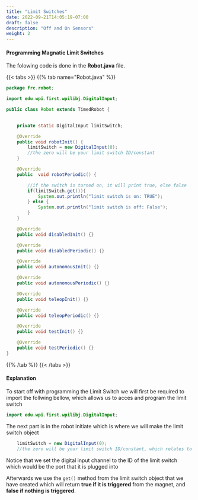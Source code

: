 ```yaml
---
title: "Limit Switches"
date: 2022-09-21T14:05:19-07:00
draft: false
description: "Off and On Sensors"
weight: 2
---
```


#### Programming Magnatic Limit Switches

The folowing code is done in the **Robot.java** file.

{{< tabs >}}
{{% tab name="Robot.java" %}}

```java
package frc.robot;

import edu.wpi.first.wpilibj.DigitalInput;

public class Robot extends TimedRobot {

    
    private static DigitalInput limitSwitch;

    @Override
    public void robotInit() {
        limitSwitch = new DigitalInput(0);
        //the zero will be your limit switch ID/constant
    }

    @Override
    public  void robotPeriodic() {

        //if the switch is turned on, it will print true, else false
        if(limitSwitch.get()){
            System.out.println("limit switch is on: TRUE");
        } else {
            System.out.println("limit switch is off: False");
        }
    }

    @Override
    public void disabledInit() {}

    @Override
    public void disabledPeriodic() {}

    @Override
    public void autonomousInit() {}

    @Override
    public void autonomousPeriodic() {}

    @Override
    public void teleopInit() {}

    @Override
    public void teleopPeriodic() {}  

    @Override
    public void testInit() {}

    @Override
    public void testPeriodic() {} 
}

```
{{% /tab %}}
{{< /tabs >}}

#### Explanation
To start off with programming the Limit Switch we will first be required to import the follwing bellow, which allows us to acces and program the limit switch

``` java
import edu.wpi.first.wpilibj.DigitalInput;
```
    
  
The next part is in the robot initiate which is where we will make the limit switch object

```java
    limitSwitch = new DigitalInput(0);
    //the zero will be your limit switch ID/constant, which relates to the port it is plugged into
```
Notice that we set the digital input channel to the ID of the limit switch which would be the port that it is plugged into

Afterwards we use the ``get()`` method from the limit switch object that we have created which will return **true if it is triggered** from the magnet, and **false if nothing is triggered**.

